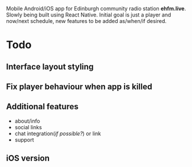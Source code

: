 Mobile Android/iOS app for Edinburgh community radio station **ehfm.live**. Slowly being built using React Native. Initial goal is just a player and now/next schedule, new features to be added as/when/if desired.

# Todo
## Interface layout styling
## Fix player behaviour when app is killed
## Additional features
- about/info
- social links
- chat integration(_if possible?_) or link
- support
## iOS version